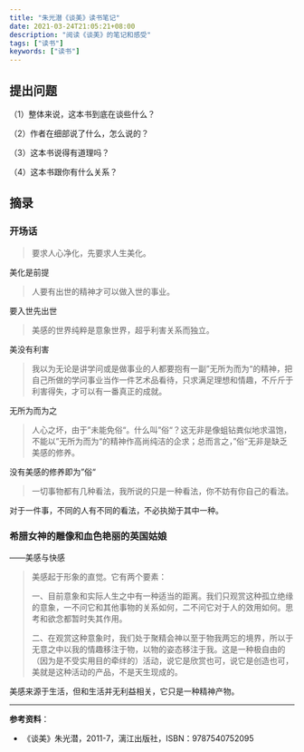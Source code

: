 ```yaml
---
title: "朱光潜《谈美》读书笔记"
date: 2021-03-24T21:05:21+08:00
description: "阅读《谈美》的笔记和感受"
tags: ["读书"]
keywords: ["读书"]
---
```


## 提出问题

（1）整体来说，这本书到底在谈些什么？



（2）作者在细部说了什么，怎么说的？



（3）这本书说得有道理吗？



（4）这本书跟你有什么关系？




## 摘录

### 开场话

> 要求人心净化，先要求人生美化。

美化是前提

> 人要有出世的精神才可以做入世的事业。

要入世先出世

> 美感的世界纯粹是意象世界，超乎利害关系而独立。

美没有利害

> 我以为无论是讲学问或是做事业的人都要抱有一副”无所为而为“的精神，把自己所做的学问事业当作一件艺术品看待，只求满足理想和情趣，不斤斤于利害得失，才可以有一番真正的成就。

无所为而为之

> 人心之坏，由于”未能免俗“。什么叫”俗“？这无非是像蛆钻粪似地求温饱，不能以”无所为而为“的精神作高尚纯洁的企求；总而言之，”俗“无非是缺乏美感的修养。

没有美感的修养即为”俗“

> 一切事物都有几种看法，我所说的只是一种看法，你不妨有你自己的看法。

对于一件事，不同的人有不同的看法，不必执拗于其中一种。

### 希腊女神的雕像和血色艳丽的英国姑娘

——美感与快感

> 美感起于形象的直觉。它有两个要素：
>
> 一、目前意象和实际人生之中有一种适当的距离。我们只观赏这种孤立绝缘的意象，一不问它和其他事物的关系如何，二不问它对于人的效用如何。思考和欲念都暂时失其作用。
>
> 二、在观赏这种意象时，我们处于聚精会神以至于物我两忘的境界，所以于无意之中以我的情趣移注于物，以物的姿态移注于我。这是一种极自由的（因为是不受实用目的牵绊的）活动，说它是欣赏也可，说它是创造也可，美就是这种活动的产品，不是天生现成的。

美感来源于生活，但和生活并无利益相关，它只是一种精神产物。

---

**参考资料**：

- 《谈美》朱光潜，2011-7，漓江出版社，ISBN：9787540752095
